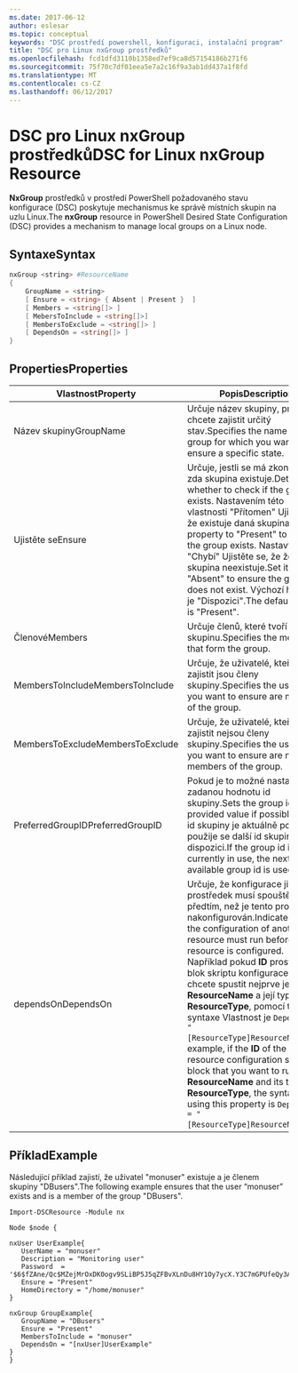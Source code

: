 ```yaml
---
ms.date: 2017-06-12
author: eslesar
ms.topic: conceptual
keywords: "DSC prostředí powershell, konfiguraci, instalační program"
title: "DSC pro Linux nxGroup prostředků"
ms.openlocfilehash: fcd1dfd3110b1358ed7ef9ca8d57154186b271f6
ms.sourcegitcommit: 75f70c7df01eea5e7a2c16f9a3ab1dd437a1f8fd
ms.translationtype: MT
ms.contentlocale: cs-CZ
ms.lasthandoff: 06/12/2017
---
```

# <a name="dsc-for-linux-nxgroup-resource"></a><span data-ttu-id="0b3e9-103">DSC pro Linux nxGroup prostředků</span><span class="sxs-lookup"><span data-stu-id="0b3e9-103">DSC for Linux nxGroup Resource</span></span>

<span data-ttu-id="0b3e9-104">**NxGroup** prostředků v prostředí PowerShell požadovaného stavu konfigurace (DSC) poskytuje mechanismus ke správě místních skupin na uzlu Linux.</span><span class="sxs-lookup"><span data-stu-id="0b3e9-104">The **nxGroup** resource in PowerShell Desired State Configuration (DSC) provides a mechanism to manage local groups on a Linux node.</span></span>

## <a name="syntax"></a><span data-ttu-id="0b3e9-105">Syntaxe</span><span class="sxs-lookup"><span data-stu-id="0b3e9-105">Syntax</span></span>

```powershell
nxGroup <string> #ResourceName
{
    GroupName = <string>
    [ Ensure = <string> { Absent | Present }  ]
    [ Members = <string[]> ]
    [ MebersToInclude = <string[]>]
    [ MembersToExclude = <string[]> ]
    [ DependsOn = <string[]> ]
}

```

## <a name="properties"></a><span data-ttu-id="0b3e9-106">Properties</span><span class="sxs-lookup"><span data-stu-id="0b3e9-106">Properties</span></span>

|  <span data-ttu-id="0b3e9-107">Vlastnost</span><span class="sxs-lookup"><span data-stu-id="0b3e9-107">Property</span></span> |  <span data-ttu-id="0b3e9-108">Popis</span><span class="sxs-lookup"><span data-stu-id="0b3e9-108">Description</span></span> | 
|---|---|
| <span data-ttu-id="0b3e9-109">Název skupiny</span><span class="sxs-lookup"><span data-stu-id="0b3e9-109">GroupName</span></span>| <span data-ttu-id="0b3e9-110">Určuje název skupiny, pro které chcete zajistit určitý stav.</span><span class="sxs-lookup"><span data-stu-id="0b3e9-110">Specifies the name of the group for which you want to ensure a specific state.</span></span>| 
| <span data-ttu-id="0b3e9-111">Ujistěte se</span><span class="sxs-lookup"><span data-stu-id="0b3e9-111">Ensure</span></span>| <span data-ttu-id="0b3e9-112">Určuje, jestli se má zkontrolovat, zda skupina existuje.</span><span class="sxs-lookup"><span data-stu-id="0b3e9-112">Determines whether to check if the group exists.</span></span> <span data-ttu-id="0b3e9-113">Nastavením této vlastnosti "Přítomen" Ujistěte se, že existuje daná skupina.</span><span class="sxs-lookup"><span data-stu-id="0b3e9-113">Set this property to "Present" to ensure the group exists.</span></span> <span data-ttu-id="0b3e9-114">Nastavte ji na "Chybí" Ujistěte se, že že skupina neexistuje.</span><span class="sxs-lookup"><span data-stu-id="0b3e9-114">Set it to "Absent" to ensure the group does not exist.</span></span> <span data-ttu-id="0b3e9-115">Výchozí hodnota je "Dispozici".</span><span class="sxs-lookup"><span data-stu-id="0b3e9-115">The default value is "Present".</span></span>| 
| <span data-ttu-id="0b3e9-116">Členové</span><span class="sxs-lookup"><span data-stu-id="0b3e9-116">Members</span></span>| <span data-ttu-id="0b3e9-117">Určuje členů, které tvoří skupinu.</span><span class="sxs-lookup"><span data-stu-id="0b3e9-117">Specifies the members that form the group.</span></span>| 
| <span data-ttu-id="0b3e9-118">MembersToInclude</span><span class="sxs-lookup"><span data-stu-id="0b3e9-118">MembersToInclude</span></span>| <span data-ttu-id="0b3e9-119">Určuje, že uživatelé, kteří chcete zajistit jsou členy skupiny.</span><span class="sxs-lookup"><span data-stu-id="0b3e9-119">Specifies the users who you want to ensure are members of the group.</span></span>| 
| <span data-ttu-id="0b3e9-120">MembersToExclude</span><span class="sxs-lookup"><span data-stu-id="0b3e9-120">MembersToExclude</span></span>| <span data-ttu-id="0b3e9-121">Určuje, že uživatelé, kteří chcete zajistit nejsou členy skupiny.</span><span class="sxs-lookup"><span data-stu-id="0b3e9-121">Specifies the users who you want to ensure are not members of the group.</span></span>| 
| <span data-ttu-id="0b3e9-122">PreferredGroupID</span><span class="sxs-lookup"><span data-stu-id="0b3e9-122">PreferredGroupID</span></span>| <span data-ttu-id="0b3e9-123">Pokud je to možné nastaví na zadanou hodnotu id skupiny.</span><span class="sxs-lookup"><span data-stu-id="0b3e9-123">Sets the group id to the provided value if possible.</span></span> <span data-ttu-id="0b3e9-124">Pokud id skupiny je aktuálně používán, použije se další id skupiny k dispozici.</span><span class="sxs-lookup"><span data-stu-id="0b3e9-124">If the group id is currently in use, the next available group id is used.</span></span>| 
| <span data-ttu-id="0b3e9-125">dependsOn</span><span class="sxs-lookup"><span data-stu-id="0b3e9-125">DependsOn</span></span> | <span data-ttu-id="0b3e9-126">Určuje, že konfigurace jiný prostředek musí spouštět předtím, než je tento prostředek nakonfigurován.</span><span class="sxs-lookup"><span data-stu-id="0b3e9-126">Indicates that the configuration of another resource must run before this resource is configured.</span></span> <span data-ttu-id="0b3e9-127">Například pokud **ID** prostředku blok skriptu konfigurace, který chcete spustit nejprve je **ResourceName** a její typ je **ResourceType**, pomocí této syntaxe Vlastnost je `DependsOn = "[ResourceType]ResourceName"`.</span><span class="sxs-lookup"><span data-stu-id="0b3e9-127">For example, if the **ID** of the resource configuration script block that you want to run first is **ResourceName** and its type is **ResourceType**, the syntax for using this property is `DependsOn = "[ResourceType]ResourceName"`.</span></span>| 

## <a name="example"></a><span data-ttu-id="0b3e9-128">Příklad</span><span class="sxs-lookup"><span data-stu-id="0b3e9-128">Example</span></span>

<span data-ttu-id="0b3e9-129">Následující příklad zajistí, že uživatel "monuser" existuje a je členem skupiny "DBusers".</span><span class="sxs-lookup"><span data-stu-id="0b3e9-129">The following example ensures that the user “monuser” exists and is a member of the group "DBusers".</span></span>

```
Import-DSCResource -Module nx 

Node $node {

nxUser UserExample{
   UserName = "monuser"
   Description = "Monitoring user"
   Password  =    '$6$fZAne/Qc$MZejMrOxDK0ogv9SLiBP5J5qZFBvXLnDu8HY1Oy7ycX.Y3C7mGPUfeQy3A82ev3zIabhDQnj2ayeuGn02CqE/0'
   Ensure = "Present"
   HomeDirectory = "/home/monuser"
}
 
nxGroup GroupExample{
   GroupName = "DBusers"
   Ensure = "Present"
   MembersToInclude = "monuser"
   DependsOn = "[nxUser]UserExample"            
}
}
```

